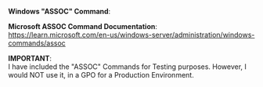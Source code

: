 **Windows "ASSOC" Command**:

**Microsoft ASSOC Command Documentation**:<br>
https://learn.microsoft.com/en-us/windows-server/administration/windows-commands/assoc

**IMPORTANT**:<br>
I have included the "ASSOC" Commands for Testing purposes. However, I would NOT use it, in a GPO for a Production Environment.
